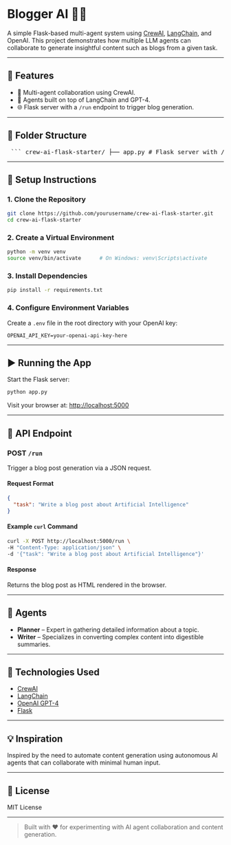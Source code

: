 # Blogger AI 🚀🤖

A simple Flask-based multi-agent system using [CrewAI](https://github.com/joaomdmoura/crewai), [LangChain](https://www.langchain.com/), and OpenAI. This project demonstrates how multiple LLM agents can collaborate to generate insightful content such as blogs from a given task.

---

## 🔧 Features

- 🔁 Multi-agent collaboration using CrewAI.
- 🧠 Agents built on top of LangChain and GPT-4.
- 🌐 Flask server with a `/run` endpoint to trigger blog generation.

---

## 📁 Folder Structure

<pre> ``` crew-ai-flask-starter/ ├── app.py # Flask server with /run endpoint ├── agents.py # Agent definitions and Crew setup ├── requirements.txt # Python dependencies └── .env # OpenAI API key ``` </pre>




---

## 🧪 Setup Instructions

### 1. Clone the Repository

```bash
git clone https://github.com/yourusername/crew-ai-flask-starter.git
cd crew-ai-flask-starter
````

### 2. Create a Virtual Environment

```bash
python -m venv venv
source venv/bin/activate      # On Windows: venv\Scripts\activate
```

### 3. Install Dependencies

```bash
pip install -r requirements.txt
```

### 4. Configure Environment Variables

Create a `.env` file in the root directory with your OpenAI key:

```env
OPENAI_API_KEY=your-openai-api-key-here
```

---

## ▶️ Running the App

Start the Flask server:

```bash
python app.py
```

Visit your browser at: [http://localhost:5000](http://localhost:5000)

---

## 📡 API Endpoint

### POST `/run`

Trigger a blog post generation via a JSON request.

#### Request Format

```json
{
  "task": "Write a blog post about Artificial Intelligence"
}
```

#### Example `curl` Command

```bash
curl -X POST http://localhost:5000/run \
-H "Content-Type: application/json" \
-d '{"task": "Write a blog post about Artificial Intelligence"}'
```

#### Response

Returns the blog post as HTML rendered in the browser.

---

## 🤖 Agents

* **Planner** – Expert in gathering detailed information about a topic.
* **Writer** – Specializes in converting complex content into digestible summaries.

---

## 🧩 Technologies Used

* [CrewAI](https://github.com/joaomdmoura/crewai)
* [LangChain](https://www.langchain.com/)
* [OpenAI GPT-4](https://platform.openai.com/)
* [Flask](https://flask.palletsprojects.com/)

---

## 💡 Inspiration

Inspired by the need to automate content generation using autonomous AI agents that can collaborate with minimal human input.

---

## 📜 License

MIT License

---

> Built with ❤️ for experimenting with AI agent collaboration and content generation.

```

